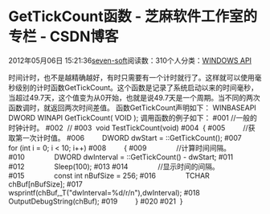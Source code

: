 
# GetTickCount函数 -  芝麻软件工作室的专栏 - CSDN博客


2012年05月06日 15:21:36[seven-soft](https://me.csdn.net/softn)阅读数：310个人分类：[WINDOWS API																](https://blog.csdn.net/softn/article/category/1130113)



时间计时，也不是越精确越好，有时只需要有一个计时就行了。这样就可以使用毫秒级别的计时函数GetTickCount。这个函数是记录了系统启动以来的时间毫秒，当超过49.7天，这个值变为从0开始，也就是说49.7天是一个周期。当不同的两次函数调时，就返回两次时间差值。
函数GetTickCount声明如下：
WINBASEAPI
DWORD
WINAPI
GetTickCount(
VOID
);
调用函数的例子如下：
\#001 //一般的时钟计时。
\#002  //
\#003  void TestTickCount(void)
\#004  {
\#005         //获取第一次计时值。
\#006         DWORD dwStart = ::GetTickCount();
\#007         for (int i = 0; i < 10; i++)
\#008         {
\#009               //计算时间间隔。
\#010               DWORD dwInterval = ::GetTickCount() - dwStart;
\#011
\#012               Sleep(100);
\#013
\#014               //显示时间的间隔。
\#015               const int nBufSize = 256;
\#016               TCHAR chBuf[nBufSize];
\#017               wsprintf(chBuf,_T("dwInterval=%d/r/n"),dwInterval);
\#018               OutputDebugString(chBuf);
\#019         }
\#020
\#021  }


